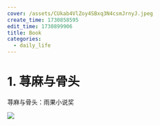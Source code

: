 ```yaml
---
cover: /assets/CUkab4VlZoy4SBxq3N4csmJrnyJ.jpeg
create_time: 1730858595
edit_time: 1730899906
title: Book
categories:
  - daily_life
---
```



# 1. 荨麻与骨头

荨麻与骨头：雨果小说奖

<img src="/assets/UQPrbg0NdosLPXxn0qpcvJfinef.png" src-width="753" class="markdown-img m-auto" src-height="749" align="center"/>

